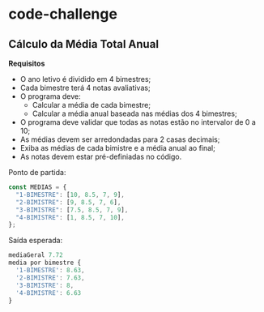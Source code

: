 # code-challenge

## Cálculo da Média Total Anual
**Requisitos**
- O ano letivo é dividido em 4 bimestres;
- Cada bimestre terá 4 notas avaliativas;
- O programa deve:
  - Calcular a média de cada bimestre;
  - Calcular a média anual baseada nas médias dos 4 bimestres;
- O programa deve validar que todas as notas estão no intervalor de 0 a 10;
- As médias devem ser arredondadas para 2 casas decimais;
- Exiba as médias de cada bimistre e a média anual ao final;
- As notas devem estar pré-definiadas no código.


Ponto de partida:

```js
const MEDIAS = {
  "1-BIMESTRE": [10, 8.5, 7, 9],
  "2-BIMISTRE": [9, 8.5, 7, 6],
  "3-BIMISTRE": [7.5, 8.5, 7, 9],
  "4-BIMISTRE": [1, 8.5, 7, 10],
};
```

Saída esperada:

```js
mediaGeral 7.72
media por bimestre {
  '1-BIMESTRE': 8.63,
  '2-BIMISTRE': 7.63,
  '3-BIMISTRE': 8,
  '4-BIMISTRE': 6.63
}
```
   

